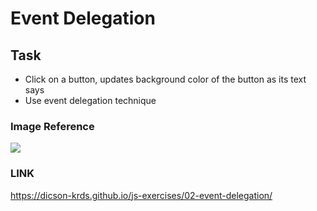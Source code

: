 # Event Delegation

## Task

- Click on a button, 
updates background color of the button as its text says 
- Use event delegation technique

### Image Reference
![](ref.jpg)

### LINK
https://dicson-krds.github.io/js-exercises/02-event-delegation/
